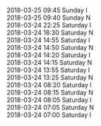 2018-03-25 09:45 Sunday  I  
2018-03-25 09:40 Sunday  N  
2018-03-24 22:25 Saturday  I  
2018-03-24 18:30 Saturday  N  
2018-03-24 14:55 Saturday  I  
2018-03-24 14:50 Saturday  N  
2018-03-24 14:20 Saturday  I  
2018-03-24 14:15 Saturday  N  
2018-03-24 13:55 Saturday  I  
2018-03-24 13:25 Saturday  N  
2018-03-24 08:20 Saturday  I  
2018-03-24 08:15 Saturday  N  
2018-03-24 08:05 Saturday  I  
2018-03-24 07:05 Saturday  N  
2018-03-24 07:00 Saturday  I  

